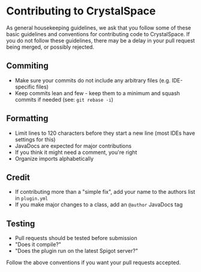 Contributing to **CrystalSpace**
================================

As general housekeeping guidelines, we ask that you follow some of these basic guidelines and conventions for contributing code to CrystalSpace. If you do not follow these guidelines, there may be a delay in your pull request being merged, or possibly rejected.

## Commiting

* Make sure your commits do not include any arbitrary files (e.g. IDE-specific files)
* Keep commits lean and few - keep them to a minimum and squash commits if needed (see: `git rebase -i`)

## Formatting

* Limit lines to 120 characters before they start a new line (most IDEs have settings for this)
* JavaDocs are expected for major contributions
 * If you think it might need a comment, you're right
* Organize imports alphabetically

## Credit

* If contributing more than a "simple fix", add your name to the authors list in `plugin.yml`
* If you make major changes to a class, add an `@author` JavaDocs tag

## Testing

* Pull requests should be tested before submission
 * "Does it compile?"
 * "Does the plugin run on the latest Spigot server?"

Follow the above conventions if you want your pull requests accepted.